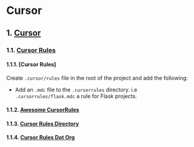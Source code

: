 # Cursor

## 1. [Cursor](https://www.cursor.com/)
### 1.1. [Cursor Rules](https://docs.cursor.com/context/rules-for-ai)
#### 1.1.1. [Cursor Rules]
Create `.cursor/rules` file in the root of the project and add the following:
- Add an `.mdc` file to the `.cursorrules` directory. i.e `.cursorrules/flask.mdc` a rule for Flask projects.
#### 1.1.2. [Awesome CursorRules](https://github.com/PatrickJS/awesome-cursorrules/tree/main)
#### 1.1.3. [Cursor Rules Directory](https://cursor.directory/)
#### 1.1.4. [Cursor Rules Dot Org](https://www.cursorrules.org/)
